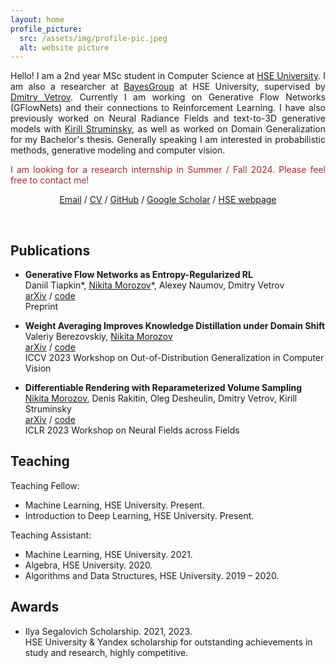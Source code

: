 ```yaml
---
layout: home
profile_picture:
  src: /assets/img/profile-pic.jpeg
  alt: website picture
---
```


<p align="justify">
Hello! I am a 2nd year MSc student in Computer Science at <a href="https://www.hse.ru/en/">HSE University</a>. I am also a researcher at <a href="https://bayesgroup.ru/">BayesGroup</a> at HSE University, supervised by <a href="https://scholar.google.com/citations?user=7HU0UoUAAAAJ&hl=en">Dmitry Vetrov</a>. Currently I am working on Generative Flow Networks (GFlowNets) and their connections to Reinforcement Learning. I have also previously worked on Neural Radiance Fields and text-to-3D generative models with <a href="https://scholar.google.com/citations?user=q69zIO0AAAAJ&hl=en">Kirill Struminsky</a>, as well as worked on Domain Generalization for my Bachelor's thesis. Generally speaking I am interested in probabilistic methods, generative modeling and computer vision.
</p>

<p align="justify">
<span style="color:brown">I am looking for a research internship in Summer / Fall 2024. Please feel free to contact me!</span>
</p>

<p style="text-align: center;"> 
<a href="mailto:greatdraken@gmail.com">Email</a> / <a href="assets/CV/CV.pdf">CV</a> / <a href="https://github.com/GreatDrake">GitHub</a> / <a href="https://scholar.google.com/citations?user=00WbaisAAAAJ&hl=en">Google Scholar</a> / <a href="https://www.hse.ru/en/org/persons/225560347">HSE webpage</a>
</p>

&nbsp;

## Publications
* **Generative Flow Networks as Entropy-Regularized RL** \
Daniil Tiapkin&#42;, <ins>Nikita Morozov</ins>&#42;, Alexey Naumov, Dmitry Vetrov \
[arXiv](https://arxiv.org/abs/2310.12934) / [code](https://github.com/d-tiapkin/gflownet-rl) \
Preprint

* **Weight Averaging Improves Knowledge Distillation under Domain Shift** \
Valeriy Berezovskiy, <ins>Nikita Morozov</ins> \
[arXiv](https://arxiv.org/abs/2309.11446) / [code](https://github.com/vorobeevich/distillation-in-dg) \
ICCV 2023 Workshop on Out-of-Distribution Generalization in Computer Vision

* **Differentiable Rendering with Reparameterized Volume Sampling** \
<ins>Nikita Morozov</ins>, Denis Rakitin, Oleg Desheulin, Dmitry Vetrov, Kirill Struminsky \
[arXiv](https://arxiv.org/abs/2302.10970) / [code](https://github.com/GreatDrake/reparameterized-volume-sampling) \
ICLR 2023 Workshop on Neural Fields across Fields

## Teaching

Teaching Fellow:

* Machine Learning, HSE University. Present.
* Introduction to Deep Learning, HSE University. Present.

Teaching Assistant:

* Machine Learning, HSE University. 2021.
* Algebra, HSE University. 2020.
* Algorithms and Data Structures, HSE University. 2019 – 2020.

## Awards

* Ilya Segalovich Scholarship. 2021, 2023. \
HSE University & Yandex scholarship for outstanding achievements in study and research, highly competitive.
